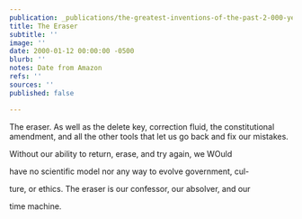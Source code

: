 ```yaml
---
publication: _publications/the-greatest-inventions-of-the-past-2-000-years.md
title: The Eraser
subtitle: ''
image: ''
date: 2000-01-12 00:00:00 -0500
blurb: ''
notes: Date from Amazon
refs: ''
sources: ''
published: false

---
```

The eraser. As well as the delete key, correction fluid, the constitutional amendment, and all the other tools that let us go back and fix our mistakes.

Without our ability to return, erase, and try again, we WOuld

have no scientific model nor any way to evolve government, cul-

ture, or ethics. The eraser is our confessor, our absolver, and our

time machine.